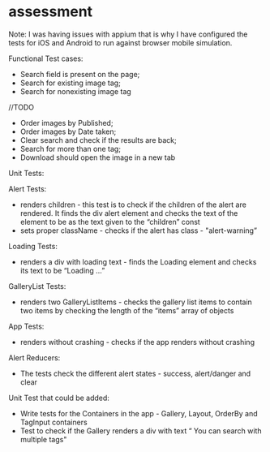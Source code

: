 # assessment
Note: I was having issues with appium that is why I have configured the tests for iOS and Android to run against browser mobile simulation.

Functional Test cases:

- Search field is present on the page;
- Search for existing image tag;
- Search for nonexisting image tag

//TODO 
- Order images by Published;
- Order images by Date taken;
- Clear search and check if the results are back;
- Search for more than one tag;
- Download should open the image in a new tab


Unit Tests:

Alert Tests:
- renders children - this test is to check if the children of the alert are rendered. It finds the div alert element and checks the text of the element to be as the text given to the “children” const
- sets proper className - checks if the alert has class - "alert-warning”

Loading Tests:
- renders a div with loading text - finds the Loading element and checks its text to be “Loading …”

GalleryList Tests:
- renders two GalleryListItems - checks the gallery list items to contain two items  by checking the length of the “items” array of objects 

App Tests:
- renders without crashing - checks if the app renders without crashing  

Alert Reducers: 
- The tests check the different alert states - success, alert/danger and clear

Unit Test that could be added:
- Write tests for the Containers in the app - Gallery, Layout, OrderBy and TagInput containers
- Test to check if the Gallery renders a div with text “ You can search with multiple tags"


